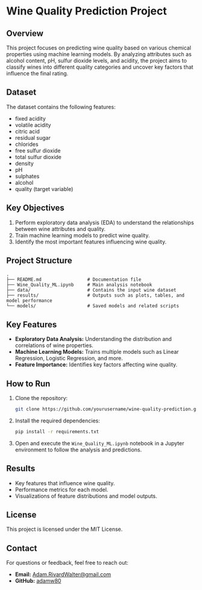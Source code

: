 # Wine Quality Prediction Project

## Overview
This project focuses on predicting wine quality based on various chemical properties using machine learning models. By analyzing attributes such as alcohol content, pH, sulfur dioxide levels, and acidity, the project aims to classify wines into different quality categories and uncover key factors that influence the final rating.

## Dataset
The dataset contains the following features:
- fixed acidity
- volatile acidity
- citric acid
- residual sugar
- chlorides
- free sulfur dioxide
- total sulfur dioxide
- density
- pH
- sulphates
- alcohol
- quality (target variable)

## Key Objectives
1. Perform exploratory data analysis (EDA) to understand the relationships between wine attributes and quality.
2. Train machine learning models to predict wine quality.
3. Identify the most important features influencing wine quality.

## Project Structure
```
.
├── README.md                 # Documentation file
├── Wine_Quality_ML.ipynb     # Main analysis notebook
├── data/                     # Contains the input wine dataset
├── results/                  # Outputs such as plots, tables, and model performance
└── models/                   # Saved models and related scripts
```

## Key Features
- **Exploratory Data Analysis:** Understanding the distribution and correlations of wine properties.
- **Machine Learning Models:** Trains multiple models such as Linear Regression, Logistic Regression, and more.
- **Feature Importance:** Identifies key factors affecting wine quality.

## How to Run
1. Clone the repository:
    ```bash
    git clone https://github.com/yourusername/wine-quality-prediction.git
    ```
2. Install the required dependencies:
    ```bash
    pip install -r requirements.txt
    ```
3. Open and execute the `Wine_Quality_ML.ipynb` notebook in a Jupyter environment to follow the analysis and predictions.

## Results
- Key features that influence wine quality.
- Performance metrics for each model.
- Visualizations of feature distributions and model outputs.

## License
This project is licensed under the MIT License.

## Contact
For questions or feedback, feel free to reach out:
- **Email:** Adam.RivardWalter@gmail.com  
- **GitHub:** [adamw80](https://github.com/adamw80)
